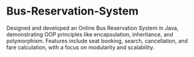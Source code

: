 # Bus-Reservation-System
  Designed and developed an Online Bus Reservation System in Java, demonstrating OOP principles like encapsulation, inheritance, and polymorphism. Features include seat booking, search, cancellation, and fare calculation, with a focus on modularity and scalability.
